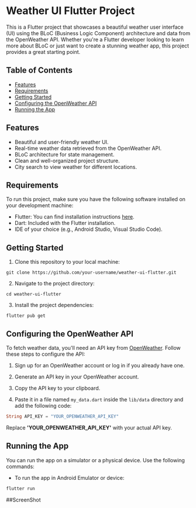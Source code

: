 # Weather UI Flutter Project

This is a Flutter project that showcases a beautiful weather user interface (UI) using the BLoC (Business Logic Component) architecture and data from the OpenWeather API. Whether you're a Flutter developer looking to learn more about BLoC or just want to create a stunning weather app, this project provides a great starting point.

## Table of Contents

- [Features](#features)
- [Requirements](#requirements)
- [Getting Started](#getting-started)
- [Configuring the OpenWeather API](#configuring-the-openweather-api)
- [Running the App](#running-the-app)

## Features

- Beautiful and user-friendly weather UI.
- Real-time weather data retrieved from the OpenWeather API.
- BLoC architecture for state management.
- Clean and well-organized project structure.
- City search to view weather for different locations.

## Requirements

To run this project, make sure you have the following software installed on your development machine:

- Flutter: You can find installation instructions [here](https://flutter.dev/docs/get-started/install).
- Dart: Included with the Flutter installation.
- IDE of your choice (e.g., Android Studio, Visual Studio Code).

## Getting Started

1. Clone this repository to your local machine:
```console
git clone https://github.com/your-username/weather-ui-flutter.git
```
2. Navigate to the project directory:
```console
cd weather-ui-flutter
```
3. Install the project dependencies:
```console
flutter pub get
```

## Configuring the OpenWeather API

To fetch weather data, you'll need an API key from [OpenWeather](https://openweathermap.org/). Follow these steps to configure the API:

1. Sign up for an OpenWeather account or log in if you already have one.

2. Generate an API key in your OpenWeather account.

3. Copy the API key to your clipboard.

4. Paste it in a file named `my_data.dart` inside the `lib/data` directory and add the following code:

```dart
String API_KEY = "YOUR_OPENWEATHER_API_KEY"
```
Replace **'YOUR_OPENWEATHER_API_KEY'** with your actual API key.

## Running the App

You can run the app on a simulator or a physical device. Use the following commands:

- To run the app in Android Emulator or device:
```bash
flutter run
```

##ScreenShot

